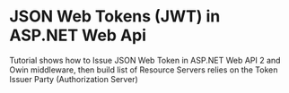 JSON Web Tokens (JWT) in ASP.NET Web Api
===============

Tutorial shows how to Issue JSON Web Token in ASP.NET Web API 2 and Owin middleware, then build list of Resource Servers relies on the Token Issuer Party (Authorization Server)
